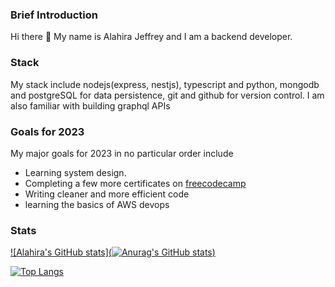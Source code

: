 ### Brief Introduction

Hi there 👋 My name is Alahira Jeffrey and I am a backend developer. 

### Stack
My stack include nodejs(express, nestjs), typescript and python, mongodb and postgreSQL for data persistence, git and github for version control. I am also familiar with building graphql APIs

### Goals for 2023

My major goals for 2023 in no particular order include
- Learning system design.
- Completing a few more certificates on [freecodecamp](https://www.freecodecamp.org/learn)
- Writing cleaner and more efficient code 
- learning the basics of AWS devops

### Stats
[![Alahira's GitHub stats](![Anurag's GitHub stats](https://github-readme-stats.vercel.app/api?username=alahirajeffrey&show_icons=true&theme=radical))](https://github.com/anuraghazra/github-readme-stats)

[![Top Langs](https://github-readme-stats-git-masterrstaa-rickstaa.vercel.app/api?username=alahirajeffrey)](https://github.com/anuraghazra/github-readme-stats)
